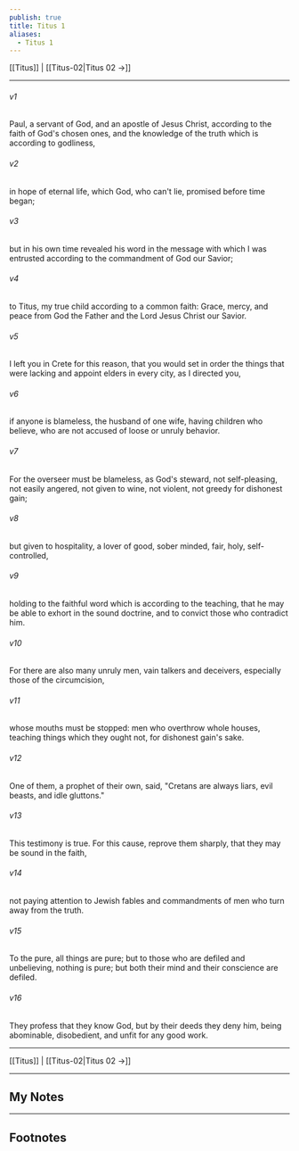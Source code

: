 ```yaml
---
publish: true
title: Titus 1
aliases:
  - Titus 1
---
```


[[Titus]] | [[Titus-02|Titus 02 →]]
***



###### v1 
Paul, a servant of God, and an apostle of Jesus Christ, according to the faith of God's chosen ones, and the knowledge of the truth which is according to godliness, 

###### v2 
in hope of eternal life, which God, who can't lie, promised before time began; 

###### v3 
but in his own time revealed his word in the message with which I was entrusted according to the commandment of God our Savior; 

###### v4 
to Titus, my true child according to a common faith: Grace, mercy, and peace from God the Father and the Lord Jesus Christ our Savior. 

###### v5 
I left you in Crete for this reason, that you would set in order the things that were lacking and appoint elders in every city, as I directed you, 

###### v6 
if anyone is blameless, the husband of one wife, having children who believe, who are not accused of loose or unruly behavior. 

###### v7 
For the overseer must be blameless, as God's steward, not self-pleasing, not easily angered, not given to wine, not violent, not greedy for dishonest gain; 

###### v8 
but given to hospitality, a lover of good, sober minded, fair, holy, self-controlled, 

###### v9 
holding to the faithful word which is according to the teaching, that he may be able to exhort in the sound doctrine, and to convict those who contradict him. 

###### v10 
For there are also many unruly men, vain talkers and deceivers, especially those of the circumcision, 

###### v11 
whose mouths must be stopped: men who overthrow whole houses, teaching things which they ought not, for dishonest gain's sake. 

###### v12 
One of them, a prophet of their own, said, "Cretans are always liars, evil beasts, and idle gluttons." 

###### v13 
This testimony is true. For this cause, reprove them sharply, that they may be sound in the faith, 

###### v14 
not paying attention to Jewish fables and commandments of men who turn away from the truth. 

###### v15 
To the pure, all things are pure; but to those who are defiled and unbelieving, nothing is pure; but both their mind and their conscience are defiled. 

###### v16 
They profess that they know God, but by their deeds they deny him, being abominable, disobedient, and unfit for any good work.

***
[[Titus]] | [[Titus-02|Titus 02 →]]

---
## My Notes

---
## Footnotes